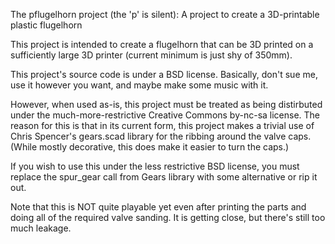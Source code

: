 The pflugelhorn project (the 'p' is silent): A project to create a 3D-printable plastic flugelhorn

This project is intended to create a flugelhorn that can be 3D printed on a sufficiently large
3D printer (current minimum is just shy of 350mm).

This project's source code is under a BSD license.  Basically, don't sue me, use it however you want,
and maybe make some music with it.

However, when used as-is, this project must be treated as being distirbuted under the much-more-restrictive
Creative Commons by-nc-sa license.  The reason for this is that in its current form, this project
makes a trivial use of Chris Spencer's gears.scad library for the ribbing around the valve caps.
(While mostly decorative, this does make it easier to turn the caps.)

If you wish to use this under the less restrictive BSD license, you must replace the spur_gear call
from Gears library with some alternative or rip it out.

Note that this is NOT quite playable yet even after printing the parts and doing all of
the required valve sanding.  It is getting close, but there's still too much leakage.

